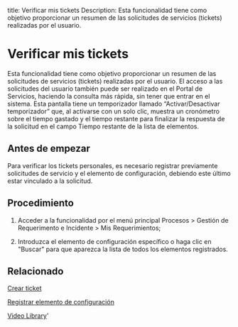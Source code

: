 title:  Verificar mis tickets 
Description: Esta funcionalidad tiene como objetivo proporcionar un resumen de las solicitudes de servicios (tickets) realizadas por el usuario. 
# Verificar mis tickets

Esta funcionalidad tiene como objetivo proporcionar un resumen de las solicitudes de servicios (tickets) realizadas por el usuario.
El acceso a las solicitudes del usuario también puede ser realizado en el Portal de Servicios, haciendo la consulta más rápida, sin tener que entrar en el sistema.
Esta pantalla tiene un temporizador llamado “Activar/Desactivar temporizador” que, al activarse con un solo clic, muestra un cronómetro sobre el tiempo gastado y el tiempo restante para finalizar la respuesta de la solicitud en el campo Tiempo restante de la lista de elementos.

Antes de empezar
----------------

Para verificar los tickets personales, es necesario registrar previamente
solicitudes de servicio y el elemento de configuración, debiendo este último
estar vinculado a la solicitud.

Procedimiento
-------------

1.  Acceder a la funcionalidad por el menú principal Procesos \> Gestión de
    Requerimento e Incidente \> Mis Requerimientos;

2.  Introduzca el elemento de configuración específico o haga clic en "Buscar"
    para que aparezca la lista de todos los elementos registrados.

Relacionado
-----------

[Crear ticket](/es-es/citsmart-platform-9/processes/tickets/use/create-ticket.html)

[Registrar elemento de configuración](/es-es/citsmart-platform-9/processes/configuration/use/register-CI.html)

<i class='fa fa-youtube-play  fa-2x' style='color:#97ce17;vertical-align: middle;'> </i> [Video Library](https://www.youtube.com/playlist?list=PLB5qK2uzf2ROfIFL9F-3s-gomHNzudBEy)'

<!-- !!! tip "About"

    <b>Product/Version:</b> CITSmart | 8.00 &nbsp;&nbsp;
    <b>Updated:</b>01/25/2019 – Larissa Lourenço

